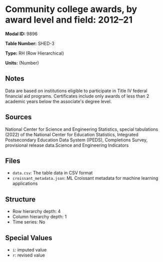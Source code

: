 # Community college awards, by award level and field: 2012–21

**Modal ID:** 9896

**Table Number:** SHED-3

**Type:** RH (Row Hierarchical)

**Units:** (Number)

## Notes

Data are based on institutions eligible to participate in Title IV federal financial aid programs. Certificates include only awards of less than 2 academic years below the associate's degree level.

## Sources

National Center for Science and Engineering Statistics, special tabulations (2022) of the National Center for Education Statistics, Integrated Postsecondary Education Data System (IPEDS), Completions Survey, provisional release data.Science and Engineering Indicators

## Files

- `data.csv`: The table data in CSV format
- `croissant_metadata.json`: ML Croissant metadata for machine learning applications

## Structure

- Row hierarchy depth: 4
- Column hierarchy depth: 1
- Time series: No

## Special Values

- `i`: imputed value
- `r`: revised value
